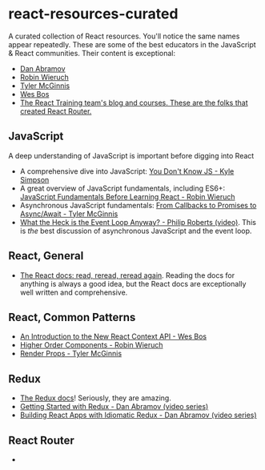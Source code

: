 # react-resources-curated
A curated collection of React resources. You'll notice the same names appear repeatedly. These are some of the best educators in the JavaScript & React communities. Their content is exceptional:

- [Dan Abramov](https://overreacted.io)
- [Robin Wieruch](https://www.robinwieruch.de)
- [Tyler McGinnis](https://tylermcginnis.com/blog)
- [Wes Bos](https://wesbos.com)
- [The React Training team's blog and courses. These are the folks that created React Router.](https://reacttraining.com)

## JavaScript

A deep understanding of JavaScript is important before digging into React

- A comprehensive dive into JavaScript: [You Don't Know JS - Kyle Simpson](https://github.com/getify/You-Dont-Know-JS)
- A great overview of JavaScript fundamentals, including ES6+: [JavaScript Fundamentals Before Learning React - Robin Wieruch](https://www.robinwieruch.de/javascript-fundamentals-react-requirements/)
- Asynchronous JavaScript fundamentals: [From Callbacks to Promises to Async/Await - Tyler McGinnis](https://tylermcginnis.com/async-javascript-from-callbacks-to-promises-to-async-await/)
- [What the Heck is the Event Loop Anyway? - Philip Roberts (video)](https://www.youtube.com/watch?v=8aGhZQkoFbQ). This is _the_ best discussion of asynchronous JavaScript and the event loop.

## React, General

- [The React docs: read, reread, reread again](https://reactjs.org/docs/getting-started.html). Reading the docs for anything is always a good idea, but the React docs are exceptionally well written and comprehensive.

## React, Common Patterns

- [An Introduction to the New React Context API - Wes Bos](https://wesbos.com/react-context/)
- [Higher Order Components - Robin Wieruch](https://www.robinwieruch.de/gentle-introduction-higher-order-components/)
- [Render Props - Tyler McGinnis](https://tylermcginnis.com/react-render-props/)

## Redux

- [The Redux docs](https://redux.js.org/)! Seriously, they are amazing.
- [Getting Started with Redux - Dan Abramov (video series)](https://egghead.io/courses/getting-started-with-redux)
- [Building React Apps with Idiomatic Redux - Dan Abramov (video series)](https://egghead.io/courses/building-react-applications-with-idiomatic-redux)

## React Router

- []()